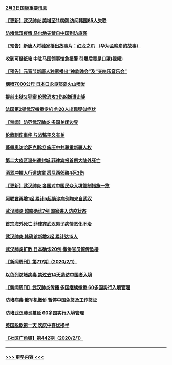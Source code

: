 #### [2月3日国际重要讯息](../pages/prog202/a102767896.md?t=02031922) 
#### [【更新】武汉肺炎 美增至11病例 访问韩国65人失联](../pages/prog202/a102758911.md?t=02031922) 
#### [防堵武汉疫情 马尔地夫禁自中国到访旅客](../pages/prog202/a102767847.md?t=02031922) 
#### [【预告】新唐人将独家播出故事片：红龙之爪 （华为孟晚舟的故事）](../pages/prog202/a102767728.md?t=02031922) 
#### [收到可疑纸箱 中驻马国领事馆急报警 引爆后竟是口罩(视频)](../pages/prog202/a102767695.md?t=02031922) 
#### [【预告】元宵节新唐人独家播出“神韵晚会”及“交响乐音乐会”](../pages/prog202/a102767674.md?t=02031922) 
#### [烟喷7000公尺 日本口永良部岛火山喷发](../pages/prog202/a102767687.md?t=02031922) 
#### [提前出狱又犯案 伦敦恐攻3伤凶嫌遭击毙](../pages/prog202/a102767635.md?t=02031922) 
#### [法国第2架武汉撤侨专机 约20人出现疑似症状](../pages/prog202/a102767617.md?t=02031922) 
#### [【禁闻】防范武汉肺炎  多国关闭边界](../pages/prog202/a102767542.md?t=02031922) 
#### [伦敦刺伤事件 与恐怖主义有关](../pages/prog202/a102767509.md?t=02031922) 
#### [蓬佩奥访哈萨克斯坦 施压中共尊重新疆人权](../pages/prog202/a102767395.md?t=02031922) 
#### [第二大疫区温州遭封城 菲律宾报首例大陆外死亡](../pages/prog202/a102767388.md?t=02031922) 
#### [酒驾冲撞人行道幼童 悉尼西郊酿4死3伤](../pages/prog202/a102767238.md?t=02031922) 
#### [【更新】武汉肺炎 各国对中国民众入境管制措施一览](../pages/prog202/a102767170.md?t=02031922) 
#### [阿联酋再增1起 累计5起确诊病例均来自武汉](../pages/prog202/a102767207.md?t=02031922) 
#### [武汉肺炎 越南确诊7例 国家进入防疫状态](../pages/prog202/a102767186.md?t=02031922) 
#### [首宗海外死亡 菲律宾武汉男子病情恶化不治](../pages/prog202/a102767150.md?t=02031922) 
#### [武汉肺炎 韩确诊新增3起 累计达15人](../pages/prog202/a102767132.md?t=02031922) 
#### [武汉肺炎扩散 日本确诊20例 撤侨官员惊传坠楼](../pages/prog202/a102767109.md?t=02031922) 
#### [【新闻周刊】第717期（2020/2/1）](../pages/prog202/a102767114.md?t=02031922) 
#### [以色列防堵病毒 禁过去14天造访中国者入境](../pages/prog202/a102767091.md?t=02031922) 
#### [【新闻周刊】武汉肺炎传播 多国继续撤侨 60多国实行入境管理](../pages/prog202/a102767044.md?t=02031922) 
#### [防堵病毒 俄军机撤侨 暂停中国免签及工作签证](../pages/prog202/a102767084.md?t=02031922) 
#### [防堵武汉肺炎蔓延 60多国实行入境管理](../pages/prog202/a102766756.md?t=02031922) 
#### [英国脱欧第一天 欢庆中喜忧掺半](../pages/prog202/a102766971.md?t=02031922) 
#### [【社区广角镜】第442期（2020/2/1）](../pages/prog202/a102766826.md?t=02031922) 

----
#### [ >>> 更早内容 <<< ](../indexes/prog202-earlier.md)
